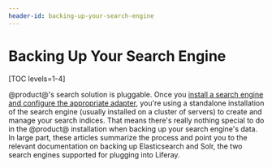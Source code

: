 ```yaml
---
header-id: backing-up-your-search-engine
---
```


# Backing Up Your Search Engine

[TOC levels=1-4]

@product@'s search solution is pluggable. Once you [install a search engine and
configure the appropriate
adapter](/docs/7-0/deploy/-/knowledge_base/d/installing-a-search-engine),
you're using a standalone installation of the search engine (usually installed
on a cluster of servers) to create and manage your search indices. That means
there's really nothing special to do in the @product@ installation when backing
up your search engine's data. In large part, these articles summarize the
process and point you to the relevant documentation on backing up Elasticsearch
and Solr, the two search engines supported for plugging into Liferay.

